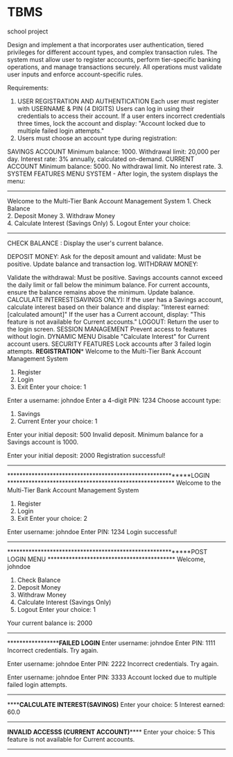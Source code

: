 # TBMS
school project

Design and implement a that incorporates user authentication, tiered privileges for different account types, and complex transaction rules. The system must allow user to register accounts, perform tier-specific banking operations, and manage transactions securely. All operations must validate user inputs and enforce account-specific rules.  

Requirements:

1. USER REGISTRATION AND AUTHENTICATION
Each user must register with USERNAME &  PIN (4 DIGITS)
Users can log in using their credentials to access their account.
If a user enters incorrect credentials three times, lock the account and display:
"Account locked due to multiple failed login attempts."
  2. Users must choose an account type during registration:

SAVINGS ACCOUNT
Minimum balance: 1000.
Withdrawal limit: 20,000 per day.
Interest rate: 3% annually, calculated on-demand.
CURRENT ACCOUNT
Minimum balance: 5000.
No withdrawal limit.
No interest rate.
3. SYSTEM FEATURES
MENU SYSTEM - After login, the system displays the menu:
**************************************************************************
Welcome to the Multi-Tier Bank Account Management System 
              1. Check Balance               
              2. Deposit Money 
              3. Withdraw Money  
              4. Calculate Interest (Savings Only) 
              5. Logout 
              Enter your choice:

 **************************************************************************
CHECK BALANCE : Display the user's current balance.

DEPOSIT MONEY:
    Ask for the deposit amount and validate:
    Must be positive.
    Update balance and transaction log.
WITHDRAW MONEY:

Validate the withdrawal:
Must be positive.
Savings accounts cannot exceed the daily limit or fall below the minimum balance.
For current accounts, ensure the balance remains above the minimum.
Update balance.
CALCULATE INTEREST(SAVINGS ONLY):
If the user has a Savings account, calculate interest based on their balance and display:
"Interest earned: [calculated amount]"
If the user has a Current account, display:
"This feature is not available for Current accounts."
LOGOUT:
Return the user to the login screen.
SESSION MANAGEMENT
Prevent access to features without login.
DYNAMIC MENU
Disable "Calculate Interest" for Current account users.
SECURITY FEATURES
Lock accounts after 3 failed login attempts.
******************************************************REGISTRATION*******************************************************
Welcome to the Multi-Tier Bank Account Management System
1. Register
2. Login
3. Exit
Enter your choice: 1

Enter a username: johndoe
Enter a 4-digit PIN: 1234
Choose account type:
1. Savings
2. Current
Enter your choice: 1

Enter your initial deposit: 500
Invalid deposit. Minimum balance for a Savings account is 1000.

Enter your initial deposit: 2000
Registration successful!

*************************************************************************************************************************

***********************************************************LOGIN *******************************************************
Welcome to the Multi-Tier Bank Account Management System
1. Register
2. Login
3. Exit
Enter your choice: 2

Enter username: johndoe
Enter PIN: 1234
Login successful!

*************************************************************************************************************************
***********************************************************POST LOGIN MENU ******************************************
Welcome, johndoe
1. Check Balance
2. Deposit Money
3. Withdraw Money
4. Calculate Interest (Savings Only)
5. Logout
Enter your choice: 1

Your current balance is: 2000

*************************************************************************************************************************

***********************************************************FAILED LOGIN******************************************
Enter username: johndoe
Enter PIN: 1111
Incorrect credentials. Try again.

Enter username: johndoe
Enter PIN: 2222
Incorrect credentials. Try again.

Enter username: johndoe
Enter PIN: 3333
Account locked due to multiple failed login attempts.

*************************************************************************************************************************
**********************************************CALCULATE INTEREST(SAVINGS)******************************************
Enter your choice: 5
Interest earned: 60.0

*************************************************************************************************************************
**************************************INVALID ACCESSS (CURRENT ACCOUNT)******************************************
Enter your choice: 5
This feature is not available for Current accounts.

*************************************************************************************************************************

